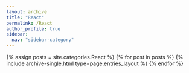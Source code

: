 ```yaml
---
layout: archive
title: "React"
permalink: /React
author_profile: true
sidebar:
  nav: "sidebar-category"
---
```


{% assign posts = site.categories.React %}
{% for post in posts %} {% include archive-single.html type=page.entries_layout %} {% endfor %}
